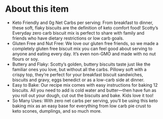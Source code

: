 # **About this item**

- Keto Friendly and 0g Net Carbs per serving: From breakfast to dinner, these soft, flaky biscuits are the definition of keto comfort food! Scotty’s Everyday zero carb biscuit mix is perfect to share with family and friends who have dietary restrictions or low carb goals.
- Gluten Free and Nut Free: We love our gluten free friends, so we made a completely gluten free biscuit mix you can feel good about serving to anyone and eating every day. It’s even non-GMO and made with no nut flours or soy.
- Buttery and Flaky: Scotty’s golden, buttery biscuits taste just like the familiar ones you love, but without all the carbs. Pillowy soft with a crispy top, they’re perfect for your breakfast biscuit sandwiches, biscuits and gravy, eggs benedict or as a low-carb side at dinner.
- Easy to Bake: Our recipe mix comes with easy instructions for baking 12 biscuits. All you need to add is cold water and butter—then have fun as you roll out your dough, cut out the biscuits and bake. Kids love it too!
- So Many Uses: With zero net carbs per serving, you’ll be using this keto baking mix as an easy base for everything from low carb pie crust to keto scones, dumplings, and so much more.
